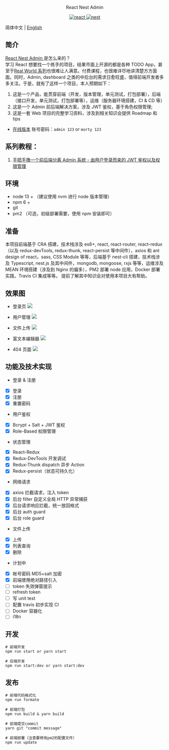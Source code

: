 <p align="center">
  React Nest Admin
</p>

<p align="center">
  <a href="https://github.com/facebook/react">
    <img src="https://img.shields.io/badge/react-16.12.0-brightgreen.svg" alt="react">
  </a>
  <a href="https://github.com/nestjs/nest">
    <img src="https://img.shields.io/badge/nest-6.10.14-red.svg" alt="nest">
  </a>
</p>

简体中文 | [English](./README.en.md)

## 简介

[ React Nest Admin ](<[https://github.com/cnscorpions/React-Nest-Admin](https://github.com/cnscorpions/React-Nest-Admin)>) 是怎么来的？<br/>
学习 React 想要找一个练手的项目，结果市面上开源的都是各种 TODO App，甚至于[Real World 系列](https://github.com/gothinkster/realworld)也很难让人满意。付费课程，也很难详尽地讲清楚方方面面。同时，Admin, dashboard 之类的中后台的需求日愈旺盛，值得前端开发者多多关注。于是，就有了这样一个项目，本人预期如下：

1. 这是一个产品，能贯穿前端（开发，版本管理，单元测试，打包部署），后端（接口开发，单元测试，打包部署等），运维（服务器环境搭建，CI & CD 等）
2. 这是一个 Admin 前后端解决方案，涉及 JWT 鉴权，基于角色权限管理;
3. 这是一套 Web 项目的完整学习资料，涉及到相关知识会提供 Roadmap 和 tips

- [在线版本](https://react-nestjs-admin.xyz) 账号密码：`admin 123` or `morty 123`

## 系列教程：

1.  [手把手撸一个前后端分离 Admin 系统 - 由用户登录而来的 JWT 鉴权以及权限管理](./doc/手把手撸一个前后端分离Admin系统/01-由用户登录而来的JWT鉴权以及权限管理.md)

## 环境

- node 13 + （建议使用 nvm 进行 node 版本管理）
- npm 6 +
- git
- pm2 （可选，初级部署需要，使用 npm 安装即可）

## 准备

本项目前端基于 CRA 搭建，技术栈涉及 es6+, react, react-router, react-redux（以及 redux-devTools, redux-thunk, react-persist 等中间件），axios 和 ant design of react，sass, CSS Module 等等，后端基于 nest-cli 搭建，技术栈涉及 Typescript, nest.js 及其中间件，mongodb, mongoose, rxjs 等等，运维涉及 MEAN 环境搭建（涉及到 Nginx 的偏多），PM2 部署 node 应用，Docker 部署实践，Travis CI 集成等等。
提前了解其中知识会对使用本项目大有帮助。

## 效果图

- 登录页
  ![](https://github.com/cnscorpions/React-Nest-Admin/blob/master/doc/images/%E7%99%BB%E5%BD%95%E9%A1%B5.png)

- 用户管理
  ![](https://github.com/cnscorpions/React-Nest-Admin/blob/master/doc/images/%E7%94%A8%E6%88%B7%E7%AE%A1%E7%90%86.png)

- 文件上传
  ![](https://github.com/cnscorpions/React-Nest-Admin/blob/master/doc/images/%E6%96%87%E4%BB%B6%E4%B8%8A%E4%BC%A0.png)

- 富文本编辑器
  ![](https://github.com/cnscorpions/React-Nest-Admin/blob/master/doc/images/%E5%AF%8C%E6%96%87%E6%9C%AC%E7%BC%96%E8%BE%91%E5%99%A8.png)

- 404 页面
  ![](https://github.com/cnscorpions/React-Nest-Admin/blob/master/doc/images/404.png)

## 功能及技术实现

- 登录 & 注册
- [x] 登录
- [x] 注册 
- [x] 重置密码
- 用户鉴权
- [x] Bcrypt + Salt + JWT 鉴权
- [x] Role-Based 权限管理
- 状态管理 
- [x] React-Redux
- [x] Redux-DevTools 开发调试
- [x] Redux-Thunk dispatch 异步 Action
- [x] Redux-persist（状态可持久化）
- 网络请求
- [x] axios 拦截请求，注入 token
- [x] 后台 filter 自定义全局 HTTP 异常捕获 
- [x] 后台请求响应拦截，统一放回格式 
- [x] 后台 auth guard
- [x] 后台 role guard
- 文件上传
- [x] 上传
- [x] 列表查询
- [x] 删除
- 计划中
- [x] 帐号密码 MD5+salt 加密
- [x] 前端使用绝对路径引入
- [ ] token 失效弹窗提示
- [ ] refresh token
- [ ] 写 unit test
- [ ] 配置 travis 初步实现 CI
- [ ] Docker 容器化
- [ ] i18n

## 开发

```
# 前端开发
npm run start or yarn start

# 后端开发
npm run start:dev or yarn start:dev
```

## 发布

```
# 前端代码格式化
npm run formate

# 前端打包
npm run build & yarn build

# 前端提交commit
yarn git "commit message"

# 前端部署（注意要修改pm2的配置文件）
npm run update
```
